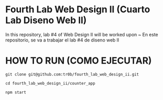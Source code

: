 # Fourth Lab Web Design II (Cuarto Lab Diseno Web II)
In this repository, lab #4 of Web Design II will be worked upon
~
En este repositorio, se va a trabajar el lab #4 de diseno web II

# HOW TO RUN (COMO EJECUTAR)

```
git clone git@github.com:tr0b/fourth_lab_web_design_ii.git

cd fourth_lab_web_design_ii/counter_app

npm start
```
